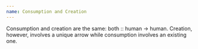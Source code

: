 ```yaml
---
name: Consumption and Creation
---
```


Consumption and creation are the same: both :: human -> human. Creation, however, involves a unique arrow while consumption involves an existing one.
